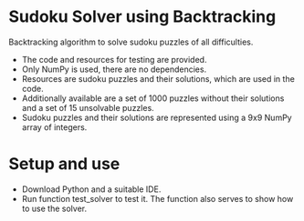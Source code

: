 # Sudoku Solver using Backtracking

Backtracking algorithm to solve sudoku puzzles of all difficulties.

- The code and resources for testing are provided.
- Only NumPy is used, there are no dependencies.
- Resources are sudoku puzzles and their solutions, which are used in the code.
- Additionally available are a set of 1000 puzzles without their solutions and a set of 15 unsolvable puzzles.
- Sudoku puzzles and their solutions are represented using a 9x9 NumPy array of integers.

# Setup and use

- Download Python and a suitable IDE.
- Run function test_solver to test it. The function also serves to show how to use the solver.
